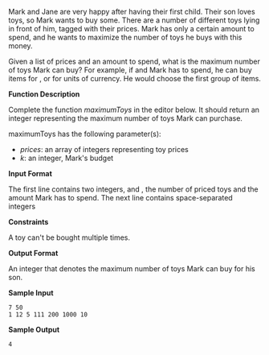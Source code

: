 Mark and Jane are very happy after having their first child. Their son loves toys, so Mark wants to buy some. There are a number of different toys lying in front of him, tagged with their prices. Mark has only a certain amount to spend, and he wants to maximize the number of toys he buys with this money.

Given a list of prices and an amount to spend, what is the maximum number of toys Mark can buy? For example, if  and Mark has  to spend, he can buy items  for , or  for  units of currency. He would choose the first group of  items.

**Function Description**

Complete the function *maximumToys* in the editor below. It should return an integer representing the maximum number of toys Mark can purchase.

maximumToys has the following parameter(s):

- *prices*: an array of integers representing toy prices
- *k*: an integer, Mark's budget

**Input Format**

The first line contains two integers,  and , the number of priced toys and the amount Mark has to spend. 
The next line contains  space-separated integers 

**Constraints**


A toy can't be bought multiple times.

**Output Format**

An integer that denotes the maximum number of toys Mark can buy for his son.

**Sample Input**

```
7 50
1 12 5 111 200 1000 10
```

**Sample Output**

```
4
```

